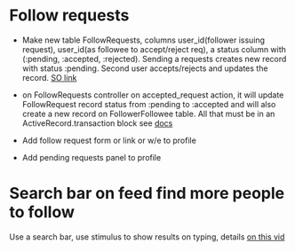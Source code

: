 # Follow requests
* Make new table FollowRequests, columns user_id(follower issuing request), user_id(as followee to accept/reject req), a status column with (:pending, :accepted, :rejected). Sending a requests creates new record with status :pending. Second user accepts/rejects and updates the record. [SO link](https://stackoverflow.com/questions/71986302/how-to-proceed-accept-and-reject-feature-with-rails)

* on FollowRequests controller on accepted_request action, it will update FollowRequest record status from :pending to :accepted and will also create a new record on FollowerFollowee table. All that must be in an ActiveRecord.transaction block see [docs](https://api.rubyonrails.org/classes/ActiveRecord/Transactions/ClassMethods.html)
* Add follow request form or link or w/e to profile
* Add pending requests panel to profile
# Search bar on feed find more people to follow

Use a search bar, use stimulus to show results on typing, details [on this vid](https://youtu.be/PfCU0Nni8fI?si=PIQbt8TGuJkAeuz1)
